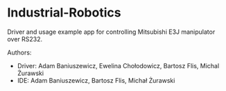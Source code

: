 # Industrial-Robotics
Driver and usage example app for controlling Mitsubishi E3J manipulator over RS232.

Authors:
- Driver: Adam Baniuszewicz, Ewelina Chołodowicz, Bartosz Flis, Michal Żurawski
- IDE: Adam Baniuszewicz, Bartosz Flis, Michał Żurawski
